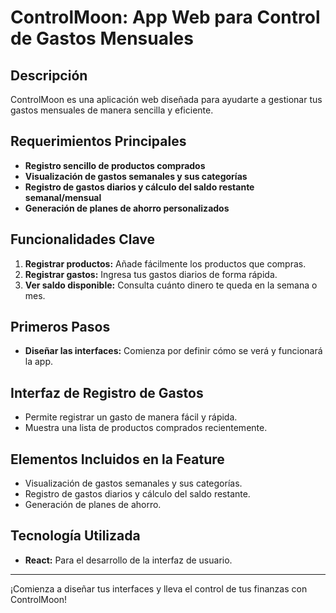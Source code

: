 # ControlMoon: App Web para Control de Gastos Mensuales

## Descripción
ControlMoon es una aplicación web diseñada para ayudarte a gestionar tus gastos mensuales de manera sencilla y eficiente.

## Requerimientos Principales

- **Registro sencillo de productos comprados**
- **Visualización de gastos semanales y sus categorías**
- **Registro de gastos diarios y cálculo del saldo restante semanal/mensual**
- **Generación de planes de ahorro personalizados**

## Funcionalidades Clave

1. **Registrar productos:** Añade fácilmente los productos que compras.
2. **Registrar gastos:** Ingresa tus gastos diarios de forma rápida.
3. **Ver saldo disponible:** Consulta cuánto dinero te queda en la semana o mes.

## Primeros Pasos

- **Diseñar las interfaces:** Comienza por definir cómo se verá y funcionará la app.

## Interfaz de Registro de Gastos

- Permite registrar un gasto de manera fácil y rápida.
- Muestra una lista de productos comprados recientemente.

## Elementos Incluidos en la Feature

- Visualización de gastos semanales y sus categorías.
- Registro de gastos diarios y cálculo del saldo restante.
- Generación de planes de ahorro.

## Tecnología Utilizada

- **React:** Para el desarrollo de la interfaz de usuario.

---

¡Comienza a diseñar tus interfaces y lleva el control de tus finanzas con ControlMoon!